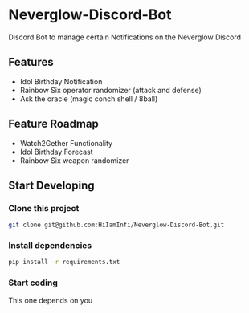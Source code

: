 # Neverglow-Discord-Bot

Discord Bot to manage certain Notifications on the Neverglow Discord

## Features

- Idol Birthday Notification
- Rainbow Six operator randomizer (attack and defense)
- Ask the oracle (magic conch shell / 8ball)

## Feature Roadmap

- Watch2Gether Functionality
- Idol Birthday Forecast
- Rainbow Six weapon randomizer

## Start Developing

### Clone this project

```bash
git clone git@github.com:HiIamInfi/Neverglow-Discord-Bot.git
```

### Install dependencies

```bash
pip install -r requirements.txt
```

### Start coding

This one depends on you
